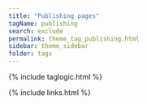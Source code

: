 ```yaml
---
title: "Publishing pages"
tagName: publishing
search: exclude
permalink: theme_tag_publishing.html
sidebar: theme_sidebar
folder: tags
---
```

{% include taglogic.html %}

{% include links.html %}
